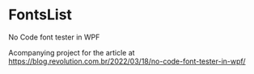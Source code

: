 # FontsList
No Code font tester in WPF

Acompanying project for the article at https://blog.revolution.com.br/2022/03/18/no-code-font-tester-in-wpf/
